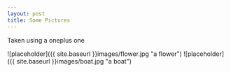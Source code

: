 ```yaml
---
layout: post
title: Some Pictures
---
```



Taken using a oneplus one

![placeholder]({{ site.baseurl }}images/flower.jpg "a flower")
![placeholder]({{ site.baseurl }}images/boat.jpg "a boat")